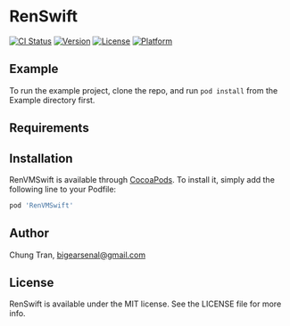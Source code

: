 # RenSwift

[![CI Status](https://img.shields.io/travis/p2p-org/RenSwift.svg?style=flat)](https://travis-ci.org/p2p-org/RenSwift)
[![Version](https://img.shields.io/cocoapods/v/RenSwift.svg?style=flat)](https://cocoapods.org/pods/RenSwift)
[![License](https://img.shields.io/cocoapods/l/RenSwift.svg?style=flat)](https://cocoapods.org/pods/RenSwift)
[![Platform](https://img.shields.io/cocoapods/p/RenSwift.svg?style=flat)](https://cocoapods.org/pods/RenSwift)

## Example

To run the example project, clone the repo, and run `pod install` from the Example directory first.

## Requirements

## Installation

RenVMSwift is available through [CocoaPods](https://cocoapods.org). To install
it, simply add the following line to your Podfile:

```ruby
pod 'RenVMSwift'
```

## Author

Chung Tran, bigearsenal@gmail.com

## License

RenSwift is available under the MIT license. See the LICENSE file for more info.
